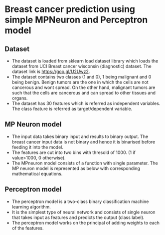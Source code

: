 # Breast cancer prediction using simple MPNeuron and Perceptron model

## Dataset
* The dataset is loaded from sklearn load dataset library which loads the dataset from UCI Breast cancer wisconsin (diagnostic) dataset. The dataset link is https://goo.gl/U2Uwz2.
* The dataset contains two classes (1 and 0), 1 being malignant and 0 being benign. Benign tumors are the one in which the cells are not cancerous and wont spread. On the other hand, malignant tumors are such that the cells are cancerous and can spread to other tissues and organs.
* The dataset has 30 features which is referred as independent variables. The class feature is referred as target/dependent variable.

## MP Neuron model

* The input data takes binary input and results to binary output. The breast cancer input data is not binary and hence it is binarised before feeding it into the model.
* The features are cut into two bins with thresold of 1000. (1 if value>1000, 0 otherwise).
* The MPneuron model consists of a function with single parameter. The MP neuron model is represented as below with corresponding mathematical equations.


## Perceptron model

* The perceptron model is a two-class binary classification machine learning algorithm. 
* It is the simplest type of neural network and consists of single neuron that takes input as features and predicts the output (class label).
* The perceptron model works on the principal of adding weights to each of the features.

